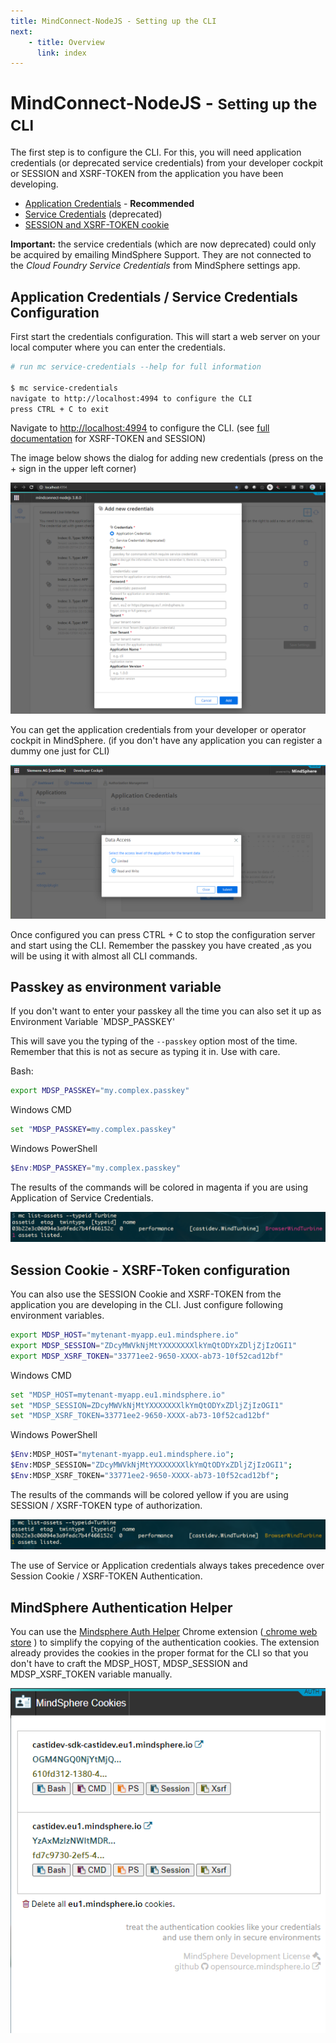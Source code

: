 ```yaml
---
title: MindConnect-NodeJS - Setting up the CLI
next:
    - title: Overview
      link: index
---
```


<!-- @format -->

# MindConnect-NodeJS - <small>Setting up the CLI</small>

The first step is to configure the CLI. For this, you will need application credentials  (or deprecated service credentials) from your developer cockpit or SESSION and XSRF-TOKEN from the application you have been developing.

-   [Application Credentials](https://documentation.mindsphere.io/resources/html/developer-cockpit/en-US/124342231819.html) - **Recommended**
-   [Service Credentials](https://developer.mindsphere.io/howto/howto-selfhosted-api-access.html#creating-service-credentials) (deprecated)
-   [SESSION and XSRF-TOKEN cookie](https://developer.mindsphere.io/howto/howto-local-development.html#generate-user-credentials)

**Important:** the service credentials (which are now deprecated) could only be acquired by emailing MindSphere Support. They are not connected to the _Cloud Foundry Service Credentials_ from MindSphere settings app.

## Application Credentials / Service Credentials Configuration

First start the credentials configuration. This will start a web server on your local computer where you can enter the credentials.

```bash
# run mc service-credentials --help for full information

$ mc service-credentials
navigate to http://localhost:4994 to configure the CLI
press CTRL + C to exit

```

Navigate to [http://localhost:4994](http://localhost:4994) to configure the CLI. (see [full documentation](https://opensource.mindsphere.io/docs/mindconnect-nodejs/cli/index.html) for XSRF-TOKEN and SESSION)

The image below shows the dialog for adding new credentials (press on the + sign in the upper left corner)

![CLI](../images/servicecredentials.png)

You can get the application credentials from your developer or operator cockpit in MindSphere. (if you don't have any application you can register a dummy one just for CLI)

![CLI](../images/cockpit.png)

Once configured you can press CTRL + C to stop the configuration server and start using the CLI. Remember the passkey you have created ,as you will be using it with almost all CLI commands.

## Passkey as environment variable

If you don't want to enter your passkey all the time you can also set it up as Environment Variable `MDSP_PASSKEY'

This will save you the typing of the `--passkey` option most of the time. Remember that this is not as secure as typing it in. Use with care.

Bash:

```bash
export MDSP_PASSKEY="my.complex.passkey"
```

Windows CMD

```cmd
set "MDSP_PASSKEY=my.complex.passkey"
```

Windows PowerShell

```powershell
$Env:MDSP_PASSKEY="my.complex.passkey"
```

The results of the commands will be colored in magenta if you are using Application of Service Credentials.

![Credentials Auth](../images/appcredentialsresult.png)

## Session Cookie - XSRF-Token configuration

You can also use the SESSION Cookie and XSRF-TOKEN from the application you are developing in the CLI. Just configure following environment variables.

```bash
export MDSP_HOST="mytenant-myapp.eu1.mindsphere.io"
export MDSP_SESSION="ZDcyMWVkNjMtYXXXXXXXlkYmQtODYxZDljZjIzOGI1"
export MDSP_XSRF_TOKEN="33771ee2-9650-XXXX-ab73-10f52cad12bf"
```

Windows CMD

```bash
set "MDSP_HOST=mytenant-myapp.eu1.mindsphere.io"
set "MDSP_SESSION=ZDcyMWVkNjMtYXXXXXXXlkYmQtODYxZDljZjIzOGI1"
set "MDSP_XSRF_TOKEN=33771ee2-9650-XXXX-ab73-10f52cad12bf"
```

Windows PowerShell

```bash
$Env:MDSP_HOST="mytenant-myapp.eu1.mindsphere.io";
$Env:MDSP_SESSION="ZDcyMWVkNjMtYXXXXXXXlkYmQtODYxZDljZjIzOGI1";
$Env:MDSP_XSRF_TOKEN="33771ee2-9650-XXXX-ab73-10f52cad12bf";
```

The results of the commands will be colored yellow if you are using SESSION / XSRF-TOKEN type of authorization.

![Cookie Auth](../images/cookieresult.png)

The use of Service or Application credentials always takes precedence over Session Cookie / XSRF-TOKEN Authentication.

## MindSphere Authentication Helper

You can use the [Mindsphere Auth Helper](../../mindsphere-auth-helper/index.html) Chrome extension (<a href="https://chrome.google.com/webstore/detail/mindsphere-authentication/licndiiilobojikmhmmcgdbpmnmdeoee"><i class="fab fa-chrome"></i> chrome web store</a>
) to simplify the copying of the authentication cookies. The extension already
provides the cookies in the proper format for the CLI so that you don't have to craft the MDSP_HOST, MDSP_SESSION and MDSP_XSRF_TOKEN variable manually.

![extension](../../mindsphere-auth-helper/images/screenshot.extension.png)
